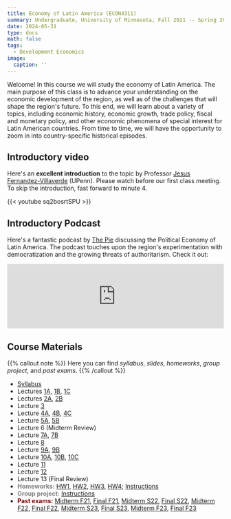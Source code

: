 ```yaml
---
title: Economy of Latin America (ECON4311)
summary: Undergraduate, University of Minnesota, Fall 2021 -- Spring 2024
date: 2024-05-31
type: docs
math: false
tags:
  - Development Economics
image:
  caption: ''
---
```


Welcome! In this course we will study the economy of Latin America. The main purpose of this class is to advance your understanding on the economic development of the region, as well as of the challenges that will shape the region's future. To this end, we will learn about a variety of topics, including economic history, economic growth, trade policy, fiscal and monetary policy, and other economic phenomena of special interest for Latin American countries. From time to time, we will have the opportunity to zoom in into country-specific historical episodes.


## Introductory video

Here's an **excellent introduction** to the topic by Professor [Jesus Fernandez-Villaverde](https://www.sas.upenn.edu/~jesusfv/) (UPenn). Please watch before our first class meeting. To skip the introduction, fast forward to minute 4. 

{{< youtube sq2bosrtSPU >}}


## Introductory Podcast

Here's a fantastic podcast by [The Pie](https://bfi.uchicago.edu/podcast/the-pie/) discussing the Political Economy of Latin America. The podcast touches upon the region's experimentation with democratization and the growing threats of authoritarism. Check it out:

<iframe frameBorder="0" height="" scrolling="no" src="https://playlist.megaphone.fm/?e=UCHI7324692796"
width="100%"></iframe>



## Course Materials

{{% callout note %}}
Here you can find _syllabus_, _slides_, _homeworks_, _group project_, and _past exams_.
{{% /callout %}}

  * [Syllabus](syllabus/Syllabus_ECON4311_SPRING24.pdf)
  * Lectures [1A](lectures/Lect1A_ECON4311.pdf), [1B](lectures/Lect1B_ECON4311.pdf), [1C](lectures/Lect1C_ECON4311.pdf)
  * Lectures [2A](lectures/Lect2A_ECON4311.pdf), [2B](lectures/Lect2B_ECON4311.pdf)
  * Lecture [3](lectures/Lect3_ECON4311.pdf)
  * Lecture [4A](lectures/Lect4A_ECON4311.pdf), [4B](lectures/Lect4B_ECON4311.pdf), [4C](lectures/Lect4C_ECON4311.pdf)
  * Lecture [5A](lectures/Lect5A_ECON4311.pdf), [5B](lectures/Lect5B_ECON4311.pdf)
  * Lecture 6 (Midterm Review)
  * Lecture [7A](lectures/Lect7A_ECON4311.pdf), [7B](lectures/Lect7B_ECON4311.pdf)
  * Lecture [8](lectures/Lect8_ECON4311.pdf) 
  * Lecture [9A](lectures/Lect9A_ECON4311.pdf), [9B](lectures/Lect9B_ECON4311.pdf)
  * Lecture [10A](lectures/Lect10A_ECON4311.pdf), [10B](lectures/Lect10B_ECON4311.pdf), [10C](lectures/Lect10C_ECON4311.pdf)
  * Lecture [11](lectures/Lect11A_ECON4311.pdf)
  * Lecture [12](lectures/Lect12A_ECON4311.pdf) 
  * Lecture 13 (Final Review)
  * <span style="color:gray"> <b>Homeworks:</b> </span> [HW1](homeworks/HW1.pdf), [HW2](homeworks/HW2.pdf), [HW3](homeworks/HW3.pdf), [HW4](homeworks/HW4.pdf); [Instructions](homeworks/HW_instructions.pdf)
  * <span style="color:gray"> <b>Group project:</b> </span> [Instructions](group_project/GP_Instructions.pdf)
  * <span style="color:maroon"> <b>Past exams:</b> </span> [Midterm F21](past_exams/ECON4311_Midterm_F21.pdf), [Final F21](past_exams/ECON4311_Final_F21.pdf), [Midterm S22](past_exams/ECON4311_Midterm_S22.pdf), [Final S22](past_exams/ECON4311_Final_S22.pdf), [Midterm F22](past_exams/ECON4311_Midterm_F22.pdf), [Final F22](past_exams/ECON4311_FinalF22.pdf), [Midterm S23](past_exams/ECON4311_Midterm_S23.pdf), [Final S23](past_exams/ECON4311_Final_S23.pdf), [Midterm F23](past_exams/ECON4311_Midterm_F23.pdf), [Final F23](past_exams/ECON4311_Final_F23.pdf)

